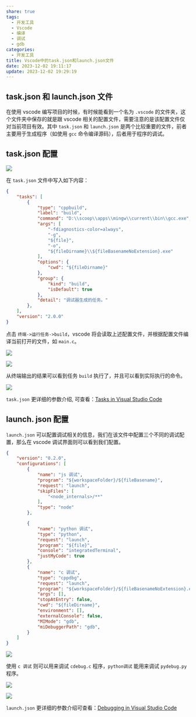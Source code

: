 ```yaml
---
share: true
tags:
  - 开发工具
  - Vscode
  - 编译
  - 调试
  - gdb
categories:
  - 开发工具
title: Vscode中的task.json和launch.json文件
date: 2023-12-02 19:11:17
update: 2023-12-02 19:29:19
---
```


## task.json 和 launch.json 文件

在使用 vscode 编写项目的时候，有时候能看到一个名为 `.vscode` 的文件夹，这个文件夹中保存的就是跟 vscode 相关的配置文件，需要注意的是该配置文件仅对当前项目有效。其中 `task.json` 和 `launch.json` 是两个比较重要的文件，前者主要用于生成程序（如使用 `gcc` 命令编译源码），后者用于程序的调试。
## task.json 配置

![](/images/Vscode中的task.json和launch.json文件_image_1.png)

在 `task.json` 文件中写入如下内容：

```json
{
    "tasks": [
        {
            "type": "cppbuild",
            "label": "build",
            "command": "D:\\scoop\\apps\\mingw\\current\\bin\\gcc.exe",
            "args": [
                "-fdiagnostics-color=always",
                "-g",
                "${file}",
                "-o",
                "${fileDirname}\\${fileBasenameNoExtension}.exe"
            ],
            "options": {
                "cwd": "${fileDirname}"
            },
            "group": {
                "kind": "build",
                "isDefault": true
            },
            "detail": "调试器生成的任务。"
        },
    ],
    "version": "2.0.0"
}
```

点击 `终端->运行任务->build`，vscode 将会读取上述配置文件，并根据配置文件编译当前打开的文件，如 `main.c`。

![](/images/Vscode中的task.json和launch.json文件_image_2.png)


![](/images/Vscode中的task.json和launch.json文件_image_3.png)

从终端输出的结果可以看到任务 `build` 执行了，并且可以看到实际执行的命令。

![](/images/Vscode中的task.json和launch.json文件_image_4.png)

`task.json` 更详细的参数介绍, 可查看：[Tasks in Visual Studio Code](https://code.visualstudio.com/docs/editor/tasks)

## launch. json 配置

`launch.json` 可以配置调试相关的信息，我们在该文件中配置三个不同的调试配置，那么在 vscode 调试界面则可以看到我们配置。

```json
{
    "version": "0.2.0",
    "configurations": [
        {
            "name": "js 调试",
            "program": "${workspaceFolder}/${fileBasename}",
            "request": "launch",
            "skipFiles": [
                "<node_internals>/**"
            ],
            "type": "node"
        },

        {
            "name": "python 调试",
            "type": "python",
            "request": "launch",
            "program": "${file}",
            "console": "integratedTerminal",
            "justMyCode": true
        },
        {
            "name": "c 调试",
            "type": "cppdbg",
            "request": "launch",
            "program": "${workspaceFolder}/${fileBasenameNoExtension}.exe",
            "args": [],
            "stopAtEntry": false,
            "cwd": "${fileDirname}",
            "environment": [],
            "externalConsole": false,
            "MIMode": "gdb",
            "miDebuggerPath": "gdb",
        }
    ]
}
```


![](/images/Vscode中的task.json和launch.json文件_image_5.png)  

使用 `c 调试` 则可以用来调试 `cdebug.c` 程序，`python调试` 能用来调试 `pydebug.py` 程序。  

![](/images/Vscode中的task.json和launch.json文件_image_6.png)  

![](/images/Vscode中的task.json和launch.json文件_image_7.png)  

`launch.json` 更详细的参数介绍可查看：[Debugging in Visual Studio Code](https://code.visualstudio.com/docs/editor/debugging)
